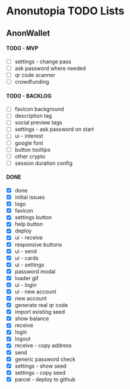 # Anonutopia TODO Lists

## AnonWallet

#### TODO - MVP

- [ ] settings - change pass
- [ ] ask password where needed
- [ ] qr code scanner
- [ ] crowdfunding

#### TODO - BACKLOG

- [ ] favicon background
- [ ] description tag
- [ ] social preview tags
- [ ] settings - ask password on start
- [ ] ui - interest
- [ ] google font
- [ ] button tooltips
- [ ] other crypto
- [ ] session duration config

#### DONE

- [x] done
- [x] initial issues
- [x] logo
- [x] favicon
- [x] settings button
- [x] help button
- [x] deploy
- [x] ui - receive
- [x] responsive buttons
- [x] ui - send
- [x] ui - cards
- [x] ui - settings
- [x] password modal
- [x] loader gif
- [x] ui - login
- [x] ui - new account
- [x] new account
- [x] generate real qr code
- [x] import existing seed
- [x] show balance
- [x] receive
- [x] login
- [x] logout
- [x] receive - copy address
- [x] send
- [x] generic password check
- [x] settings - show seed
- [x] settings - copy seed
- [x] parcel - deploy to github
